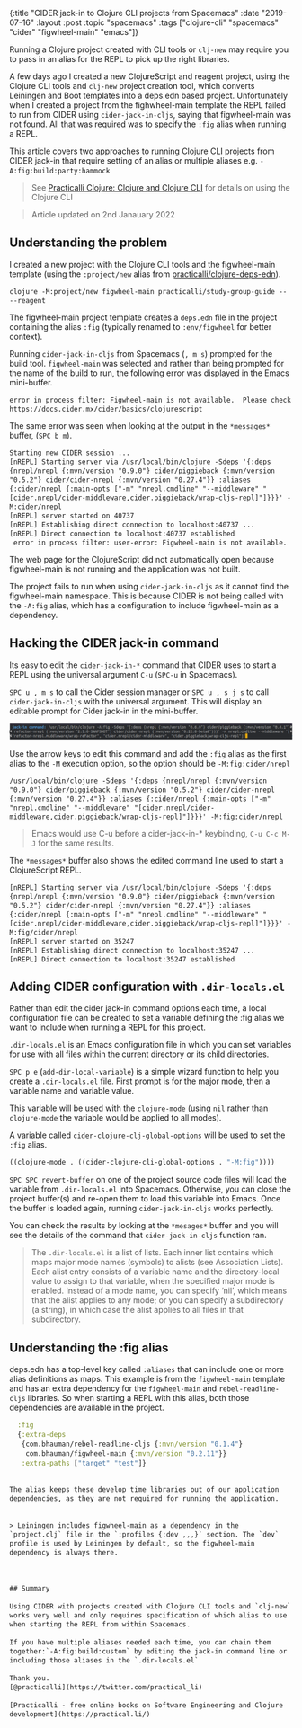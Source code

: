 {:title "CIDER jack-in to Clojure CLI projects from Spacemacs"
 :date "2019-07-16"
 :layout :post
 :topic "spacemacs"
 :tags  ["clojure-cli" "spacemacs" "cider" "figwheel-main" "emacs"]}

Running a Clojure project created with CLI tools or `clj-new` may require you to pass in an alias for the REPL to pick up the right libraries.

 A few days ago I created a new ClojureScript and reagent project, using the Clojure CLI tools and `clj-new` project creation tool, which converts Leiningen and Boot templates into a deps.edn based project.  Unfortunately when I created a project from the fighwheel-main template the REPL failed to run from CIDER using `cider-jack-in-cljs`, saying that figwheel-main was not found.  All that was required was to specify the `:fig` alias when running a REPL.

This article covers two approaches to running Clojure CLI projects from CIDER jack-in that require setting of an alias or multiple aliases e.g. `-A:fig:build:party:hammock`

> See [Practicalli Clojure: Clojure and Clojure CLI](https://practical.li/clojure/clojure-cli/) for details on using the Clojure CLI

> Article updated on 2nd Janauary 2022

<!-- more -->

## Understanding the problem

I created a new project with the Clojure CLI tools and the figwheel-main template (using the `:project/new` alias from [practicalli/clojure-deps-edn](https://github.com/practicalli/clojure-deps-edn)).

```shell
clojure -M:project/new figwheel-main practicalli/study-group-guide -- --reagent
```

The figwheel-main project template creates a `deps.edn` file in the project containing the alias `:fig` (typically renamed to `:env/figwheel` for better context).


Running `cider-jack-in-cljs` from Spacemacs (`, m s`) prompted for the build tool.  `figwheel-main` was selected and rather than being prompted for the name of the build to run, the following error was displayed in the Emacs mini-buffer.

```
error in process filter: Figwheel-main is not available.  Please check https://docs.cider.mx/cider/basics/clojurescript
```

The same error was seen when looking at the output in the `*messages*` buffer, (`SPC b m`).

```
Starting new CIDER session ...
[nREPL] Starting server via /usr/local/bin/clojure -Sdeps '{:deps {nrepl/nrepl {:mvn/version "0.9.0"} cider/piggieback {:mvn/version "0.5.2"} cider/cider-nrepl {:mvn/version "0.27.4"}} :aliases {:cider/nrepl {:main-opts ["-m" "nrepl.cmdline" "--middleware" "[cider.nrepl/cider-middleware,cider.piggieback/wrap-cljs-repl]"]}}}' -M:cider/nrepl
[nREPL] server started on 40737
[nREPL] Establishing direct connection to localhost:40737 ...
[nREPL] Direct connection to localhost:40737 established
 error in process filter: user-error: Figwheel-main is not available.
 ```

The web page for the ClojureScript did not automatically open because figwheel-main is not running and the application was not built.

The project fails to run when using `cider-jack-in-cljs` as it cannot find the figwheel-main namespace.  This is because CIDER is not being called with the `-A:fig` alias, which has a configuration to include figwheel-main as a dependency.


## Hacking the CIDER jack-in command

Its easy to edit the `cider-jack-in-*` command that CIDER uses to start a REPL using the universal argument `C-u` (`SPC-u` in Spacemacs).

`SPC u , m s` to call the Cider session manager or `SPC u , s j s` to call `cider-jack-in-cljs` with the universal argument.  This will display an editable prompt for Cider jack-in in the mini-buffer.

![Spacemacs Clojure - CIDER jack-in command line hacking](/images/spacemacs-clojure-cider-jack-in-command-line-hacking.png)

Use the arrow keys to edit this command and add the `:fig` alias as the first alias to the `-M` execution option, so the option should be `-M:fig:cider/nrepl`

```shell
/usr/local/bin/clojure -Sdeps '{:deps {nrepl/nrepl {:mvn/version "0.9.0"} cider/piggieback {:mvn/version "0.5.2"} cider/cider-nrepl {:mvn/version "0.27.4"}} :aliases {:cider/nrepl {:main-opts ["-m" "nrepl.cmdline" "--middleware" "[cider.nrepl/cider-middleware,cider.piggieback/wrap-cljs-repl]"]}}}' -M:fig:cider/nrepl
```

> Emacs would use C-u before a cider-jack-in-* keybinding, `C-u C-c M-J` for the same results.

The `*messages*` buffer also shows the edited command line used to start a ClojureScript REPL.

```
[nREPL] Starting server via /usr/local/bin/clojure -Sdeps '{:deps {nrepl/nrepl {:mvn/version "0.9.0"} cider/piggieback {:mvn/version "0.5.2"} cider/cider-nrepl {:mvn/version "0.27.4"}} :aliases {:cider/nrepl {:main-opts ["-m" "nrepl.cmdline" "--middleware" "[cider.nrepl/cider-middleware,cider.piggieback/wrap-cljs-repl]"]}}}' -M:fig/cider/nrepl
[nREPL] server started on 35247
[nREPL] Establishing direct connection to localhost:35247 ...
[nREPL] Direct connection to localhost:35247 established
```


## Adding CIDER configuration with `.dir-locals.el`

Rather than edit the cider jack-in command options each time, a local configuration file can be created to set a variable defining the :fig alias we want to include when running a REPL for this project.

`.dir-locals.el` is an Emacs configuration file in which you can set variables for use with all files within the current directory or its child directories.

`SPC p e` (`add-dir-local-variable`) is a simple wizard function to help you create a `.dir-locals.el` file.  First prompt is for the major mode, then a variable name and variable value.

This  variable will be used with the `clojure-mode` (using `nil` rather than `clojure-mode` the variable would be applied to all modes).

A variable called `cider-clojure-clj-global-options` will be used to set the `:fig` alias.

```clojure
((clojure-mode . ((cider-clojure-cli-global-options . "-M:fig"))))
```

`SPC SPC revert-buffer` on one of the project source code files will load the variable from `.dir-locals.el` into Spacemacs.   Otherwise, you can close the project buffer(s) and re-open them to load this variable into Emacs.  Once the buffer is loaded again, running `cider-jack-in-cljs` works perfectly.

You can check the results by looking at the `*mesages*` buffer and you will see the details of the command that `cider-jack-in-cljs` function ran.


> The `.dir-locals.el` is a list of lists.  Each inner list contains which maps major mode names (symbols) to alists (see Association Lists). Each alist entry consists of a variable name and the directory-local value to assign to that variable, when the specified major mode is enabled. Instead of a mode name, you can specify ‘nil’, which means that the alist applies to any mode; or you can specify a subdirectory (a string), in which case the alist applies to all files in that subdirectory.


## Understanding the :fig alias

deps.edn has a top-level key called `:aliases` that can include one or more alias definitions as maps.  This example is from the `figwheel-main` template and has an extra dependency for the `figwheel-main` and `rebel-readline-cljs` libraries.  So when starting a REPL with this alias, both those dependencies are available in the project.

```clojure
  :fig
  {:extra-deps
   {com.bhauman/rebel-readline-cljs {:mvn/version "0.1.4"}
    com.bhauman/figwheel-main {:mvn/version "0.2.11"}}
   :extra-paths ["target" "test"]}
```
```

The alias keeps these develop time libraries out of our application dependencies, as they are not required for running the application.


> Leiningen includes figwheel-main as a dependency in the `project.clj` file in the `:profiles {:dev ,,,}` section. The `dev` profile is used by Leiningen by default, so the figwheel-main dependency is always there.



## Summary

Using CIDER with projects created with Clojure CLI tools and `clj-new` works very well and only requires specification of which alias to use when starting the REPL from within Spacemacs.

If you have multiple aliases needed each time, you can chain them together:`-A:fig:build:custom` by editing the jack-in command line or including those aliases in the `.dir-locals.el`

Thank you.
[@practicalli](https://twitter.com/practical_li)

[Practicalli - free online books on Software Engineering and Clojure development](https://practical.li/)

